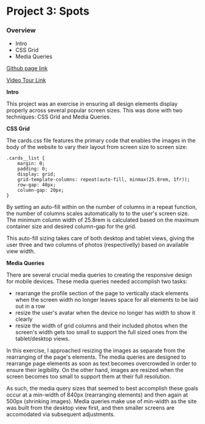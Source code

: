 # Project 3: Spots

### Overview

- Intro
- CSS Grid
- Media Queries

[Github page link](https://psswincher.github.io/se_project_spots/)

[Video Tour Link](https://www.loom.com/share/77a4efdfd3c24c31bab02c4b4cad9101?sid=f5c3c03b-878d-4ebc-b475-1caff9df03a5)

**Intro**

This project was an exercise in ensuring all design elements display properly across several popular screen sizes. This was done with two techniques: CSS Grid and Media Queries.

**CSS Grid**

The cards.css file features the primary code that enables the images in the body of the website to vary their layout from screen size to screen size:

```
.cards__list {
    margin: 0;
    padding: 0;
    display: grid;
    grid-template-columns: repeat(auto-fill, minmax(25.8rem, 1fr));
    row-gap: 40px;
    column-gap: 20px;
}
```

By setting an auto-fill within on the number of columns in a repeat function, the number of columns scales automatically to to the user's screen size. The minimum column width of 25.8rem is calculated based on the maximum container size and desired column-gap for the grid.

This auto-fill sizing takes care of both desktop and tablet views, giving the user three and two columns of photos (respectivelly) based on available view width.

**Media Queries**

There are several crucial media queries to creating the responsive design for mobile devices. These media queries needed accomplish two tasks:

- rearrange the profile section of the page to vertically stack elements when the screen width no longer leaves space for all elements to be laid out in a row
- resize the user's avatar when the device no longer has width to show it clearly
- resize the width of grid columns and their included photos when the screen's width gets too small to support the full sized ones from the tablet/desktop views.

In this exercise, I approached resizing the images as separate from the rearranging of the page's elements. The media queries are designed to rearrange page elements as soon as text becomes overcrowded in order to ensure their legibility. On the other hand, images are resized when the screen becomes too small to support them at their full resolution.

As such, the media query sizes that seemed to best accomplish these goals occur at a min-width of 840px (rearranging elements) and then again at 500px (shrinking images). Media queries make use of min-width as the site was built from the desktop view first, and then smaller screens are accomodated via subsequent adjustments.
